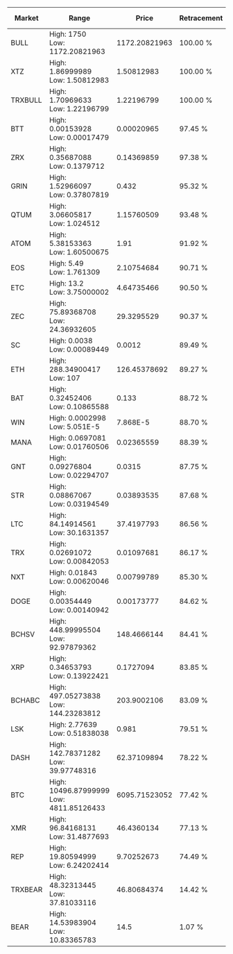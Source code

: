 | Market | Range | Price| Retracement | Doubles to 50% |
| --- | --- | --- | --- | --- |
| BULL | High: 1750<br />Low: 1172.20821963 | 1172.20821963 | 100.00 % | 1.25 |
| XTZ | High: 1.86999989<br />Low: 1.50812983 | 1.50812983 | 100.00 % | 1.12 |
| TRXBULL | High: 1.70969633<br />Low: 1.22196799 | 1.22196799 | 100.00 % | 1.20 |
| BTT | High: 0.00153928<br />Low: 0.00017479 | 0.00020965 | 97.45 % | 4.09 |
| ZRX | High: 0.35687088<br />Low: 0.1379712 | 0.14369859 | 97.38 % | 1.72 |
| GRIN | High: 1.52966097<br />Low: 0.37807819 | 0.432 | 95.32 % | 2.21 |
| QTUM | High: 3.06605817<br />Low: 1.024512 | 1.15760509 | 93.48 % | 1.77 |
| ATOM | High: 5.38153363<br />Low: 1.60500675 | 1.91 | 91.92 % | 1.83 |
| EOS | High: 5.49<br />Low: 1.761309 | 2.10754684 | 90.71 % | 1.72 |
| ETC | High: 13.2<br />Low: 3.75000002 | 4.64735466 | 90.50 % | 1.82 |
| ZEC | High: 75.89368708<br />Low: 24.36932605 | 29.3295529 | 90.37 % | 1.71 |
| SC | High: 0.0038<br />Low: 0.00089449 | 0.0012 | 89.49 % | 1.96 |
| ETH | High: 288.34900417<br />Low: 107 | 126.45378692 | 89.27 % | 1.56 |
| BAT | High: 0.32452406<br />Low: 0.10865588 | 0.133 | 88.72 % | 1.63 |
| WIN | High: 0.0002998<br />Low: 5.051E-5 | 7.868E-5 | 88.70 % | 2.23 |
| MANA | High: 0.0697081<br />Low: 0.01760506 | 0.02365559 | 88.39 % | 1.85 |
| GNT | High: 0.09276804<br />Low: 0.02294707 | 0.0315 | 87.75 % | 1.84 |
| STR | High: 0.08867067<br />Low: 0.03194549 | 0.03893535 | 87.68 % | 1.55 |
| LTC | High: 84.14914561<br />Low: 30.1631357 | 37.4197793 | 86.56 % | 1.53 |
| TRX | High: 0.02691072<br />Low: 0.00842053 | 0.01097681 | 86.17 % | 1.61 |
| NXT | High: 0.01843<br />Low: 0.00620046 | 0.00799789 | 85.30 % | 1.54 |
| DOGE | High: 0.00354449<br />Low: 0.00140942 | 0.00173777 | 84.62 % | 1.43 |
| BCHSV | High: 448.99995504<br />Low: 92.97879362 | 148.4666144 | 84.41 % | 1.83 |
| XRP | High: 0.34653793<br />Low: 0.13922421 | 0.1727094 | 83.85 % | 1.41 |
| BCHABC | High: 497.05273838<br />Low: 144.23283812 | 203.9002106 | 83.09 % | 1.57 |
| LSK | High: 2.77639<br />Low: 0.51838038 | 0.981 | 79.51 % | 1.68 |
| DASH | High: 142.78371282<br />Low: 39.97748316 | 62.37109894 | 78.22 % | 1.47 |
| BTC | High: 10496.87999999<br />Low: 4811.85126433 | 6095.71523052 | 77.42 % | 1.26 |
| XMR | High: 96.84168131<br />Low: 31.4877693 | 46.4360134 | 77.13 % | 1.38 |
| REP | High: 19.80594999<br />Low: 6.24202414 | 9.70252673 | 74.49 % | 1.34 |
| TRXBEAR | High: 48.32313445<br />Low: 37.81033116 | 46.80684374 | 14.42 % | 0.00 |
| BEAR | High: 14.53983904<br />Low: 10.83365783 | 14.5 | 1.07 % | 0.00 |
